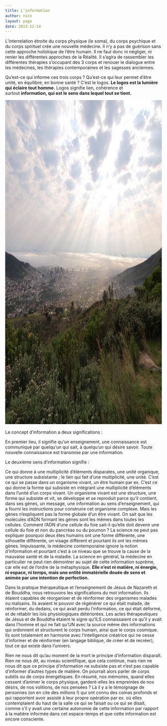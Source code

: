 ```yaml
---
title: L’information
author: nico
layout: page
date: 2013-12-14
---
```

L’interrelation étroite du corps physique (le soma), du corps psychique et du corps spirituel crée une nouvelle médecine. Il n’y a pas de guérison sans cette approche holistique de l’être humain. Il ne faut donc ni négliger, ni renier les différentes approches de la Réalité. Il s’agira de rassembler les différentes thérapies s’occupant des 3 corps et renouer le dialogue entre les médecines, les thérapies contemporaines et les sagesses anciennes.

Qu’est-ce qui informe ces trois corps ? Qu’est-ce qui leur permet d’être unité, en équilibre, en bonne santé ? C’est le logos. **Le logos est la lumière qui éclaire tout homme.** Logos signifie lien, cohérence et surtout **information, qui est le sens dans lequel tout se tient.**

<img class="aligncenter size-full wp-image-365" alt="image003" src="./images/image003.jpg" width="1386" height="1039" />

Le concept d’information a deux significations :

En premier lieu, il signifie qu’un enseignement, une connaissance est communiqué par quelqu’un qui sait, à quelqu’un qui désire savoir. Toute nouvelle connaissance est transmise par une information.

Le deuxième sens d’information signifie :

Ce qui donne à une multiplicité d’éléments disparates, une unité organique, une structure subsistante ; le lien qui fait d’une multiplicité, une unité. C’est ce qui se passe dans un organisme vivant, un être humain par ex. C’est ce qui donne la forme qui subsiste en intégrant une multiplicité d’éléments dans l’unité d’un corps vivant. Un organisme vivant est une structure, une forme qui subsiste et vit, se développe et se reproduit parce qu’il contient, dans ses gènes, un message, une information au sens d’enseignement, qui a fourni les instructions pour construire cet organisme complexe. Mais les gènes n’expliquent pas la forme globale d’un être vivant. On sait que les molécules d’ADN formant les gènes sont les mêmes dans toutes les cellules. Comment l’ADN d’une cellule du foie sait-il qu’elle doit devenir une cellule du foie et non du pancréas ou du poumon ? La science ne peut pas expliquer pourquoi deux êtes humains ont une forme différente, une silhouette différente, un visage différent et pourtant ils ont les mêmes gènes. Impuissante, la médecine contemporaine ignore la notion d’information et pourtant c’est à ce niveau que se trouve la cause de la mauvaise santé et de la maladie. La science en général, la médecine en particulier ne peut rien démontrer au sujet de cette information suprême, car elle est de l’ordre de la métaphysique. **Elle n’est ni matière, ni énergie, ni espace, ni temps, mais une entité immatérielle douée de sens et animée par une intention de perfection.**

Dans la pratique thérapeutique et l’enseignement de Jésus de Nazareth et de Bouddha, nous retrouvons les significations du mot information. Ils étaient capables de réorganiser et de réinformer des organismes malades ou malsains. Ils avaient le pouvoir de régénérer ce qui était malade, de réinformer, du dedans, ce qui avait perdu l’information, ce qui était déformé, et de rétablir les lois physiologiques détériorées. Les actes thérapeutiques de Jésus et de Bouddha étaient le signe qu’ILS connaissaient ce qu’il y avait dans l’homme et qui ne fait qu’UN avec la source même des informations qui ordonnent et structurent le corps humain, ainsi que le corps cosmique. Ils sont totalement en harmonie avec l’intelligence créatrice qui ne cesse d’informer et de réinformer (en langage biblique, de créer et de recréer), tout ce qui existe dans l’univers.

Rien ne nous dit qu’au moment de la mort le principe d’information disparaît. Rien ne nous dit, au niveau scientifique, que cela continue, mais rien ne nous dit que ce principe d’information ne subsiste pas et n’est pas capable d’informer d’autres types de matière. On pourrait alors parler de corps subtils ou de corps énergétiques. En résumé, nos mémoires, quand elles cessent d’animer le corps physique, gardent-elles les empreintes de nos désirs, de nos volitions, de nos pensées ? Là il y a le témoignage de personnes (on en cite des millions !) qui ont connu des comas profonds et qui rapportent avoir assisté à leur propre opération par ex. où elles contemplaient du haut de la salle ce qui se faisait ou ce qui se disait, comme s’il y avait une certaine autonomie de cette information par rapport à la matière informée dans cet espace-temps et que cette information est encore consciente.